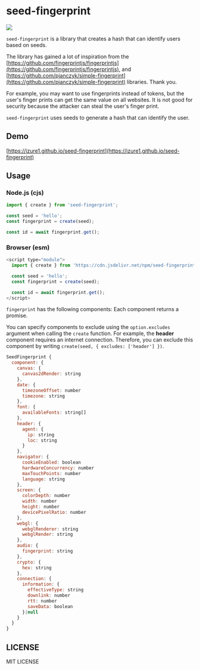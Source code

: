 # seed-fingerprint

[![](https://data.jsdelivr.com/v1/package/npm/seed-fingerprint/badge)](https://www.jsdelivr.com/package/npm/seed-fingerprint)

`seed-fingerprint` is a library that creates a hash that can identify users based on seeds.

The library has gained a lot of inspiration from the [https://github.com/fingerprintjs/fingerprintjs](https://github.com/fingerprintjs/fingerprintjs), and [https://github.com/pjanczyk/simple-fingerprint](https://github.com/pjanczyk/simple-fingerprint) libraries. Thank you.

For example, you may want to use fingerprints instead of tokens, but the user's finger prints can get the same value on all websites. It is not good for security because the attacker can steal the user's finger print.

`seed-fingerprint` uses seeds to generate a hash that can identify the user.

## Demo

[https://izure1.github.io/seed-fingerprint](https://izure1.github.io/seed-fingerprint)

## Usage

### Node.js (cjs)

```javascript
import { create } from 'seed-fingerprint';

const seed = 'hello';
const fingerprint = create(seed);

const id = await fingerprint.get();
```

### Browser (esm)

```javascript
<script type="module">
  import { create } from 'https://cdn.jsdelivr.net/npm/seed-fingerprint@2/+esm'

  const seed = 'hello';
  const fingerprint = create(seed);

  const id = await fingerprint.get();
</script>
```

`fingerprint` has the following components: Each component returns a promise.

You can specify components to exclude using the `option.excludes` argument when calling the `create` function. For example, the **header** component requires an internet connection. Therefore, you can exclude this component by writing `create(seed, { excludes: ['header'] })`.

```javascript
SeedFingerprint {
  component: {
    canvas: {
      canvas2dRender: string
    },
    date: {
      timezoneOffset: number
      timezone: string
    },
    font: {
      availableFonts: string[]
    },
    header: {
      agent: {
        ip: string
        loc: string
      }
    },
    navigator: {
      cookieEnabled: boolean
      hardwareConcurrency: number
      maxTouchPoints: number
      language: string
    },
    screen: {
      colorDepth: number
      width: number
      height: number
      devicePixelRatio: number
    },
    webgl: {
      webglRenderer: string
      webglRender: string
    },
    audio: {
      fingerprint: string
    },
    crypto: {
      hex: string
    },
    connection: {
      information: {
        effectiveType: string
        downlink: number
        rtt: number
        saveData: boolean
      }|null
    }
  }
}
```

## LICENSE

MIT LICENSE

